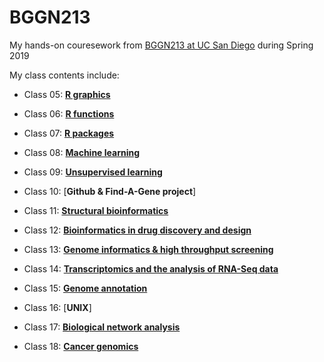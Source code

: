 # BGGN213

My hands-on couresework from [BGGN213 at UC San Diego](https://bioboot.github.io/bggn213_S19/) during Spring 2019


My class contents include:
- Class 05: [**R graphics**](https://github.com/aliyutao/BGGN213/blob/master/Class5/BGGN213_Class5.md)

- Class 06: [**R functions**](https://github.com/aliyutao/BGGN213/blob/master/Class6/BGGN213_Class6.md#190419-class6-r-functions)

- Class 07: [**R packages**](https://github.com/aliyutao/BGGN213/blob/master/Class7/BGGN213_Class7.md)

- Class 08: [**Machine learning**](https://github.com/aliyutao/BGGN213/blob/master/Class8/BGGN213_Class8.md)

- Class 09: [**Unsupervised learning**](https://github.com/aliyutao/BGGN213/blob/master/Class9/BGGN213_Class9.md)

- Class 10: [**Github & Find-A-Gene project**]

- Class 11: [**Structural bioinformatics**](https://github.com/aliyutao/BGGN213/blob/master/Class11/BGGN213_Class11.md)

- Class 12: [**Bioinformatics in drug discovery and design**](https://github.com/aliyutao/BGGN213/blob/master/Class12/BGGN213_Class12.md)

- Class 13: [**Genome informatics & high throughput screening**](https://github.com/aliyutao/BGGN213/blob/master/Class13/BGGN213_Class13.md)

- Class 14: [**Transcriptomics and the analysis of RNA-Seq data**](https://github.com/aliyutao/BGGN213/blob/master/Class14/BGGN213_Class14.md)

- Class 15: [**Genome annotation**](https://github.com/aliyutao/BGGN213/blob/master/Class15/BGGN213_Class15.md#bggn213_class15)

- Class 16: [**UNIX**]

- Class 17: [**Biological network analysis**](https://github.com/aliyutao/BGGN213/blob/master/Class17/BGGN213_Class17.md)

- Class 18: [**Cancer genomics**](https://github.com/aliyutao/BGGN213/blob/master/Class18/BGGN213_Class18.md)
